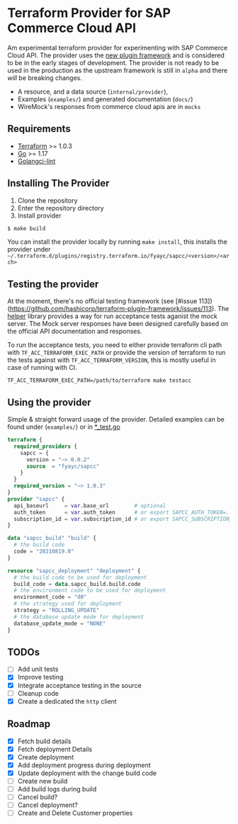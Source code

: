# Terraform Provider for SAP Commerce Cloud API

Am experimental terraform provider for experimenting with SAP Commerce Cloud API. The provider uses the [new plugin framework](https://github.com/hashicorp/terraform-plugin-framework) and is considered to be in the early stages of development. The provider is not ready to be used in the production as the upstream framework is still in `alpha` and there _will_ be breaking changes.

- A resource, and a data source (`internal/provider`),
- Examples (`examples/`) and generated documentation (`docs/`)
- WireMock's responses from commerce cloud apis are in `mocks`

## Requirements

- [Terraform](https://www.terraform.io/downloads.html) >= 1.0.3
- [Go](https://golang.org/doc/install) >= 1.17
- [Golangci-lint](https://golangci-lint.run/usage/install)

## Installing The Provider

1. Clone the repository
1. Enter the repository directory
1. Install provider
```sh
$ make build
```

You can install the provider locally by running `make install`, this installs the provider under `~/.terraform.d/plugins/registry.terraform.io/fyayc/sapcc/<version>/<arch>`

## Testing the provider
At the moment, there's no official testing framework (see [#issue 113])(https://github.com/hashicorp/terraform-plugin-framework/issues/113). The [helper](./helper) library provides a way for run acceptance tests aganist the mock server. The Mock server responses have been designed carefully based on the official API documentation and responses.

To run the acceptance tests, you need to either provide terraform cli path with `TF_ACC_TERRAFORM_EXEC_PATH` or provide the version of terraform to run the tests against with `TF_ACC_TERRAFORM_VERSION`, this is mostly useful in case of running with CI.

```shell
TF_ACC_TERRAFORM_EXEC_PATH=/path/to/terraform make testacc   
```

## Using the provider
Simple & straight forward usage of the provider. Detailed examples can be found under (`examples/`) or in [*_test.go](./internal/provider/)
```terraform
terraform {
  required_providers {
    sapcc = {
      version = "~> 0.0.2"
      source  = "fyayc/sapcc"
    }
  }
  required_version = "~> 1.0.3"
}
provider "sapcc" {
  api_baseurl     = var.base_url        # optional
  auth_token      = var.auth_token      # or export SAPCC_AUTH_TOKEN=..
  subscription_id = var.subscription_id # or export SAPCC_SUBSCRIPTION_ID=..
}

data "sapcc_build" "build" {
  # the build code
  code = "20210819.0"
}

resource "sapcc_deployment" "deployment" {
  # the build code to be used for deployment
  build_code = data.sapcc_build.build.code
  # the environment code to be used for deployment
  environment_code = "d0"
  # the strategy used for deployment
  strategy = "ROLLING_UPDATE"
  # the database update mode for deployment
  database_update_mode = "NONE"
}
```

## TODOs
- [ ] Add unit tests
- [x] Improve testing
- [x] Integrate acceptance testing in the source
- [ ] Cleanup code
- [x] Create a dedicated the `http` client

## Roadmap

- [X] Fetch build details
- [X] Fetch deployment Details
- [X] Create deployment
- [X] Add deployment progress during deployment
- [X] Update deployment with the change build code
- [ ] Create new build
- [ ] Add build logs during build
- [ ] Cancel build?
- [ ] Cancel deployment?
- [ ] Create and Delete Customer properties
